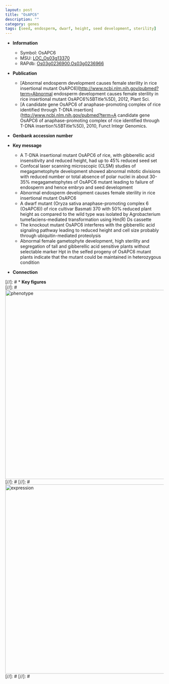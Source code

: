 ```yaml
---
layout: post
title: "OsAPC6"
description: ""
category: genes
tags: [seed, endosperm, dwarf, height, seed development, sterility]
---
```


* **Information**  
    + Symbol: OsAPC6  
    + MSU: [LOC_Os03g13370](http://rice.plantbiology.msu.edu/cgi-bin/ORF_infopage.cgi?orf=LOC_Os03g13370)  
    + RAPdb: [Os03g0236900](http://rapdb.dna.affrc.go.jp/viewer/gbrowse_details/irgsp1?name=Os03g0236900),[Os03g0236966](http://rapdb.dna.affrc.go.jp/viewer/gbrowse_details/irgsp1?name=Os03g0236966)  

* **Publication**  
    + [Abnormal endosperm development causes female sterility in rice insertional mutant OsAPC6](http://www.ncbi.nlm.nih.gov/pubmed?term=Abnormal endosperm development causes female sterility in rice insertional mutant OsAPC6%5BTitle%5D), 2012, Plant Sci.
    + [A candidate gene OsAPC6 of anaphase-promoting complex of rice identified through T-DNA insertion](http://www.ncbi.nlm.nih.gov/pubmed?term=A candidate gene OsAPC6 of anaphase-promoting complex of rice identified through T-DNA insertion%5BTitle%5D), 2010, Funct Integr Genomics.

* **Genbank accession number**  

* **Key message**  
    + A T-DNA insertional mutant OsAPC6 of rice, with gibberellic acid insensitivity and reduced height, had up to 45% reduced seed set
    + Confocal laser scanning microscopic (CLSM) studies of megagametophyte development showed abnormal mitotic divisions with reduced number or total absence of polar nuclei in about 30-35% megagametophytes of OsAPC6 mutant leading to failure of endosperm and hence embryo and seed development
    + Abnormal endosperm development causes female sterility in rice insertional mutant OsAPC6
    + A dwarf mutant (Oryza sativa anaphase-promoting complex 6 (OsAPC6)) of rice cultivar Basmati 370 with 50% reduced plant height as compared to the wild type was isolated by Agrobacterium tumefaciens-mediated transformation using Hm(R) Ds cassette
    + The knockout mutant OsAPC6 interferes with the gibberellic acid signaling pathway leading to reduced height and cell size probably through ubiquitin-mediated proteolysis
    + Abnormal female gametophyte development, high sterility and segregation of tall and gibberellic acid sensitive plants without selectable marker Hpt in the selfed progeny of OsAPC6 mutant plants indicate that the mutant could be maintained in heterozygous condition

* **Connection**  

[//]: # * **Key figures**  
[//]: # <img src="http://funRiceGenes.github.io/images/OsAPC6.pheno.png" alt="phenotype"  style="width: 600px;"/>
[//]: # 
[//]: # <img src="http://funRiceGenes.github.io/images/OsAPC6.exp.png" alt="expression"  style="width: 600px;"/>
[//]: # 
[//]: # 
